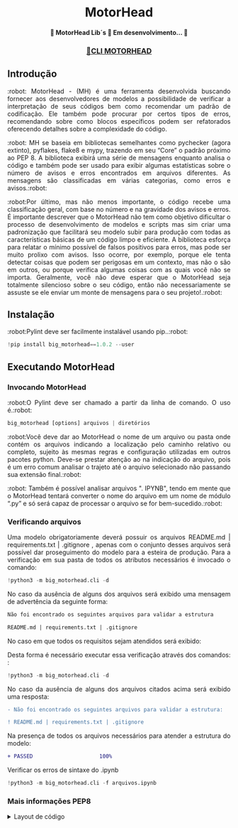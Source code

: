 # <h1 align="center">MotorHead</h1>

<h4 align="center"> 
🚧  MotorHead Lib´s  🚀 Em desenvolvimento...  🚧
</h4>


<h3 align="center">
    <a href="https://www.fontes.intranet.bb.br/bi/bigmotorhead">🔗CLI MOTORHEAD</a>
</h3>


## Introdução

<p align="justify"> :robot: MotorHead - (MH) é uma ferramenta desenvolvida buscando fornecer aos desenvolvedores de modelos a possibilidade de verificar a interpretação de seus códigos bem como recomendar um padrão de codificação. Ele também pode procurar por certos tipos de erros, recomendando sobre como blocos específicos podem ser refatorados oferecendo detalhes sobre a complexidade do código.

<p align="justify"> :robot: MH se baseia em bibliotecas semelhantes como pychecker (agora extinto), pyflakes, flake8 e mypy, trazendo em seu “Core” o padrão próximo ao PEP 8. A biblioteca exibirá uma série de mensagens enquanto analisa o código e também pode ser usado para exibir algumas estatísticas sobre o número de avisos e erros encontrados em arquivos diferentes. As mensagens são classificadas em várias categorias, como erros e avisos.:robot: </p>

<p align="justify"> :robot:Por último, mas não menos importante, o código recebe uma classificação geral, com base no número e na gravidade dos avisos e erros.
É importante descrever que o MotorHead não tem como objetivo dificultar o processo de desenvolvimento de modelos e scripts mas sim criar uma padronização que facilitará seu modelo subir para produção com todas as características básicas de um código limpo e eficiente. A biblioteca esforça para relatar o mínimo possível de falsos positivos para erros, mas pode ser muito prolixo com avisos. Isso ocorre, por exemplo, porque ele tenta detectar coisas que podem ser perigosas em um contexto, mas não o são em outros, ou porque verifica algumas coisas com as quais você não se importa. Geralmente, você não deve esperar que o MotorHead seja totalmente silencioso sobre o seu código, então não necessariamente se assuste se ele enviar um monte de mensagens para o seu projeto!.:robot: </p>



## Instalação

<p align="justify"> :robot:Pylint deve ser facilmente instalável usando pip..:robot: </p>

~~~python
!pip install big_motorhead==1.0.2 --user
~~~

## Executando MotorHead

### Invocando MotorHead

<p align="justify"> :robot:O Pylint deve ser chamado a partir da linha de comando. O uso é.:robot: </p>

~~~python
big_motorhead [options] arquivos | diretórios
~~~


<p align="justify"> :robot:Você deve dar ao MotorHead o nome de um arquivo ou pasta onde contém os arquivos indicando a localização pelo caminho relativo ou completo, sujeito às mesmas regras e configuração utilizadas em outros pacotes python. Deve-se prestar atenção ao na indicação do arquivo, pois é um erro comum analisar o trajeto até o arquivo selecionado não passando sua extensão final.:robot: </p>

<p align="justify"> :robot:
Também é possível analisar arquivos ". IPYNB", tendo em mente que o MotorHead tentará converter o nome do arquivo em um nome de módulo “.py” e só será capaz de processar o arquivo se for bem-sucedido.:robot: </p>



### Verificando arquivos

<p align="justify"> Uma modelo obrigatoriamente deverá possuir os arquivos README.md | requirements.txt | .gitignore , apenas com o conjunto desses arquivos será possível dar proseguimento do modelo para a esteira de produção. Para a verificação em sua pasta de todos os atributos necessários é invocado o comando: </p>

~~~python
!python3 -m big_motorhead.cli -d
~~~

<p align="justify"> No caso da ausência de alguns dos arquivos será exibido uma mensagem de advertência da seguinte forma: </p>

```diff
Não foi encontrado os seguintes arquivos para validar a estrutura
```

```diff
README.md | requirements.txt | .gitignore 
```

<p align="justify"> No caso em que todos os requisitos sejam atendidos será exibido: </p>
    


<p align="justify">Desta forma é necessário executar essa verificação através dos comandos: : </p>

~~~python
!python3 -m big_motorhead.cli -d
~~~

<p align="justify">No caso da ausência de alguns dos arquivos citados acima será exibido uma resposta:</p> 

```diff
- Não foi encontrado os seguintes arquivos para validar a estrutura: 
```

```diff
! README.md | requirements.txt | .gitignore 
```

<p align="justify"> Na presença de todos os arquivos necessários para atender a estrutura do modelo:</p> 


```diff
+ PASSED                     100%
```



Verificar os erros de sintaxe do .ipynb



~~~python
!python3 -m big_motorhead.cli -f arquivos.ipynb
~~~




### Mais informações PEP8
<details>
  <summary>Layout de código</summary>
    
### Recuo  
    
<p align="justify">As linhas de continuação devem alinhar os elementos agrupados verticalmente, usando a linha implícita do Python, juntando-se entre parênteses, colchetes e colchetes, ou usando um recuo suspenso. Ao usar um recuo deslocado, o seguinte deve ser considerado; não deve haver argumentos na primeira linha e recuo adicional deve ser usado para se distinguir claramente como uma linha de continuação:</p> 


```python
# Correto:

# Alinhado com o delimitador de abertura.
foo = long_function_name(var_one, var_two,
                         var_three, var_four)

# Adicione 4 espaços (um nível extra de recuo) para distinguir os argumentos do resto.
def long_function_name(
        var_one, var_two, var_three,
        var_four):
    print(var_one)

# Os recuos pendurados devem adicionar um nível.
foo = long_function_name(
    var_one, var_two,
    var_three, var_four)
```

    
    

```python
# Errado:

# Argumentos na primeira linha proibidos quando não estiver usando alinhamento vertical.
foo = long_function_name (var_one, var_two,
    var_three, var_four)

# Indentação adicional necessária, pois a indentação não é distinguível.
def long_function_name (
    var_one, var_two, var_three,
    var_four):
    imprimir (var_one)
```

    
<p align="justify">Quando a parte condicional de uma instrução if é longa o suficiente para exigir que seja escrita em várias linhas, é importante notar que a combinação de uma palavra-chave de dois caracteres (ou seja, if ), mais um único espaço, mais um parêntese de abertura cria um natural Recuo de 4 espaços para as linhas subsequentes da condicional multilinha. Isso pode produzir um conflito visual com o conjunto recuado de código aninhado dentro da instrução if , que também seria recuado naturalmente para 4 espaços. Este PEP não assume uma posição explícita sobre como (ou se) distinguir visualmente essas linhas condicionais do conjunto aninhado dentro da instrução if . As opções aceitáveis nesta situação incluem, mas não estão limitadas a:</p>     
    

```python
# Na identação extra.
if (this_is_one_thing and
    that_is_another_thing):
    do_something()

# Adicione um comentário, que fornecerá alguma distinção aos editores
# apoiando o realce de sintaxe.
if (this_is_one_thing and
    that_is_another_thing):
    # Since both conditions are true, we can frobnicate.
    do_something()

# Adicione algum recuo extra na linha de continuação condicional.
if (this_is_one_thing
        and that_is_another_thing):
    do_something()
```
 
    
<p align="justify">A chave / colchete / parêntese de fechamento em construções de várias linhas podem se alinhar sob o primeiro caractere diferente de espaço em branco da última linha da lista, como em:</p>   
    
```python
my_list = [
    1, 2, 3,
    4, 5, 6,
    ]
    
result = some_function_that_takes_arguments(
    'a', 'b', 'c',
    'd', 'e', 'f',
    )
```

<p align="justify"> ou pode ser alinhado sob o primeiro caractere da linha que inicia a construção multilinha, como em:</p> 
  
```python
my_list = [
    1, 2, 3,
    4, 5, 6,
]
result = some_function_that_takes_arguments(
    'a', 'b', 'c',
    'd', 'e', 'f',
)
```

    
### Tabs ou Spaces
    
<p align="justify"> Os espaços são o método de indentação preferenciais. As guias devem ser usadas exclusivamente para manter consistentes o código que já está indentado com tabs. Python não permite a mistura de tabulações e espaços para indentação.</p> 
    
#### Comprimento Máximo da Linha
    
<p align="justify"> Para blocos longos de texto fluidos com menos restrições estruturais (docstrings ou comentários), o comprimento da linha deve ser limitado a 72 caracteres.

Essa limitação é indicada visando que seja possivel vários arquivos abertos lado a lado no editor e funciona bem ao usar ferramentas de revisão de código que apresentam as duas versões em colunas adjacentes.

O empacotamento padrão na maioria das ferramentas interrompe a estrutura visual do código, tornando-o mais difícil de entender. Os limites são escolhidos para evitar quebra nos editores com a largura da janela definida como 80, mesmo se a ferramenta colocar um glifo de marcador na coluna final ao quebrar as linhas. Algumas ferramentas baseadas na web podem não oferecer quebra de linha dinâmica.

Algumas equipes preferem um comprimento de linha mais longo. Para código mantido exclusiva ou principalmente por uma equipe que pode chegar a um acordo sobre esse problema, não há problema em aumentar o limite de comprimento da linha para 99 caracteres, desde que os comentários e docstrings ainda tenham 72 caracteres.

A biblioteca padrão do Python é conservadora e requer linhas limitadas a 79 caracteres (e docstrings / comentários a 72).

A maneira preferida de quebrar linhas longas é usando a continuação de linha implícita do Python entre parênteses, colchetes e colchetes. Linhas longas podem ser quebradas em várias linhas envolvendo as expressões entre parênteses. Eles devem ser usados em vez de usar uma barra invertida para a continuação da linha.

Barras invertidas ainda podem ser apropriadas às vezes. Por exemplo, long, multiple with -statements não podem usar continuação implícita, então barras invertidas são aceitáveis:.</p> 


```python
with open('/path/to/some/file/you/want/to/read') as file_1, \
     open('/path/to/some/file/being/written', 'w') as file_2:
    file_2.write(file_1.read()) 
```
    
<p align="justify"> Durante décadas, o estilo recomendado era interromper depois de operadores binários. Mas isso pode prejudicar a legibilidade de duas maneiras: os operadores tendem a se espalhar por colunas diferentes na tela, e cada operador é movido para longe de seu operando e para a linha anterior. Aqui, o olho tem que fazer um trabalho extra para dizer quais itens são adicionados e quais são subtraídos: </p>  
    
    
 ```python
# Errado: 
# operadores ficam longe de seus operandos 
income = (gross_wages +
          taxable_interest +
          (dividends - qualified_dividends) -
          ira_deduction -
          student_loan_interest)
```

<p align="justify"> Para resolver esse problema de legibilidade, os matemáticos e seus editores seguem a convenção oposta. Donald Knuth explica a regra tradicional em sua série Computers and Typesetting : "Embora as fórmulas dentro de um parágrafo sempre quebrem após as operações e relações binárias, as fórmulas exibidas sempre quebram antes das operações binárias". Seguir a tradição da matemática geralmente resulta em um código mais legível: </p>  

 ```python
# Correto: 
# fácil de combinar operadores com 
income = (gross_wages
          + taxable_interest
          + (dividends - qualified_dividends)
          - ira_deduction
          - student_loan_interest)
```

<p align="justify"> No código Python, é permitido interromper antes ou depois de um operador binário, desde que a convenção seja consistente localmente. Para o novo código, o estilo de Knuth é sugerido.</p>

    
### Linhas em Branco
    
<p align="justify"> Envolva as funções de nível superior e as definições de classe com duas linhas em branco.

As definições de método dentro de uma classe são circundadas por uma única linha em branco.</p>

<p align="justify"> Linhas em branco extras podem ser usadas (com moderação) para separar grupos de funções relacionadas. Linhas em branco podem ser omitidas entre um monte de linhas simples relacionadas (por exemplo, um conjunto de implementações fictícias).</p>

<p align="justify"> Use linhas em branco nas funções, com moderação, para indicar seções lógicas.</p>

<p align="justify"> Python aceita o caractere de feed de formulário control-L (ou seja, ^ L) como espaço em branco; Muitas ferramentas tratam esses caracteres como separadores de página, portanto, você pode usá-los para separar páginas de seções relacionadas de seu arquivo. Observe que alguns editores e visualizadores de código baseados na web podem não reconhecer control-L como um feed de formulário e exibirão outro glifo em seu lugar. </p>
    

 ### Codificação do arquivo fonte
    
 <p align="justify"> O código na distribuição central do Python deve sempre usar UTF-8 e não deve ter uma declaração de codificação.</p>

 <p align="justify"> Na biblioteca padrão, codificações não UTF-8 devem ser usadas apenas para fins de teste. Use caracteres não ASCII com moderação, de preferência apenas para denotar lugares e nomes humanos. Se estiver usando caracteres não ASCII como dados, evite caracteres Unicode barulhentos como z̯̯͡a̧͎̺l̡͓̫g̹̲o̡̼̘ e marcas de ordem de bytes.</p>

 <p align="justify"> Todos os identificadores na biblioteca padrão do Python DEVEM usar identificadores somente ASCII e DEVEM usar palavras em inglês sempre que possível (em muitos casos, abreviações e termos técnicos são usados ​​que não são em inglês).</p>

 <p align="justify"> Os projetos de código aberto com um público global são incentivados a adotar uma política semelhante.</p>
    
  ### Importações
    
  <p align="justify"> As importações geralmente devem ser feitas em linhas separadas:</p>
    
```python
# Correto:
import os
import sys
```

   ```python
# Errado:
import sys, os
```
    
<p align="justify"> As importações são sempre colocadas no início do arquivo, logo após quaisquer comentários do módulo e docstrings, e antes das constantes e globais do módulo.

As importações devem ser agrupadas na seguinte ordem:</p>   
    
<p align="justify"> É a linguagem de programação nativa da web:</p>  

1. Importações de biblioteca padrão.
2. Importações de terceiros relacionados.
3. Importações específicas de aplicativos / bibliotecas locais.
Você deve colocar uma linha em branco entre cada grupo de importações.
    
    
<p align="justify">As importações absolutas são recomendadas, pois geralmente são mais legíveis e tendem a se comportar melhor (ou pelo menos fornecer mensagens de erro melhores) se o sistema de importação estiver configurado incorretamente (como quando um diretório dentro de um pacote termina em sys.path ):</p> 

```python
import mypkg.sibling
from mypkg import sibling
from mypkg.sibling import example
```

<p align="justify">No entanto, as importações relativas explícitas são uma alternativa aceitável às importações absolutas, especialmente ao lidar com layouts de pacotes complexos em que o uso de importações absolutas seria desnecessariamente prolixo:</p> 
    
```python
from . import sibling
from .sibling import example
``` 
    
 <p align="justify">O código da biblioteca padrão deve evitar layouts de pacote complexos e sempre usar importações absolutas. Ao importar uma classe de um módulo que contém uma classe, geralmente não há problema em soletrar o seguinte:</p>    
    
    
```python
from myclass import MyClass
from foo.bar.yourclass import YourClass
```    
    
 <p align="justify">Se essa grafia causar conflitos de nomes locais, soletre-os explicitamente:</p>       
    
 ```python
import myclass 
import foo.bar.yourclass
```    
  
 <p align="justify"> Importações de WildCard¹ ( de <module> import * ) devem ser evitadas, pois não deixam claro quais nomes estão presentes no namespace, confundindo os leitores e muitas ferramentas automatizadas. Há um caso de uso defensável para uma importação de WildCard, que é republicar uma interface interna como parte de uma API pública (por exemplo, sobrescrever uma implementação Python pura de uma interface com as definições de um módulo acelerador opcional e exatamente quais definições serão sobrescrito não é conhecido com antecedência). Ao republicar nomes dessa maneira, as diretrizes abaixo com relação às interfaces públicas e internas ainda se aplicam.</p>    

 <p align="justify"> ¹ O WildCard é um certificado de segurança SSL premium, ele possibilita a proteção de subdomínios ilimitados dentro de um único domínio através do protocolo HTTPS, em apenas um único certificado. </p> 
    
    
    

    

    
    
</p>
</details> 













  
